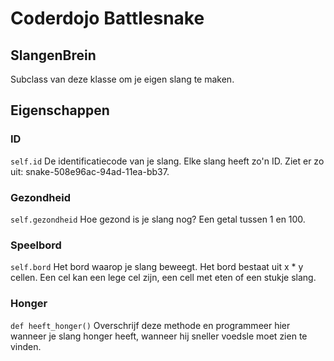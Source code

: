 # Coderdojo Battlesnake

## SlangenBrein
Subclass van deze klasse om je eigen slang te maken.

## Eigenschappen
### ID
```self.id```
De identificatiecode van je slang. Elke slang heeft zo'n ID.
Ziet er zo uit: snake-508e96ac-94ad-11ea-bb37.

### Gezondheid
```self.gezondheid```
Hoe gezond is je slang nog? Een getal tussen 1 en 100.

### Speelbord
```self.bord```
Het bord waarop je slang beweegt.
Het bord bestaat uit x * y cellen. Een cel kan een lege cel zijn, een cell met eten of een stukje slang. 

### Honger
```def heeft_honger()```
Overschrijf deze methode en programmeer hier wanneer je slang honger heeft, wanneer hij sneller voedsle moet zien te vinden.
